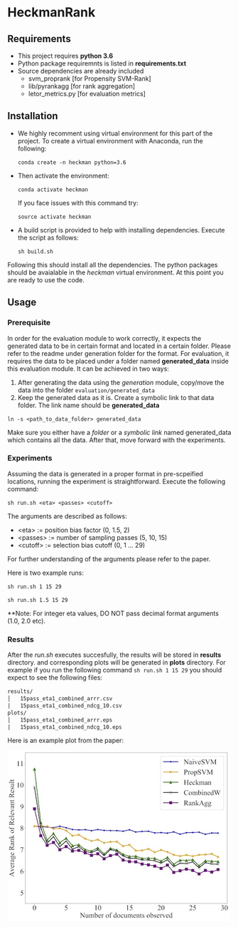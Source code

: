 # HeckmanRank

## Requirements

- This project requires **python 3.6**
- Python package requiremnts is listed in **requirements.txt**
- Source dependencies are already included 
    - svm_proprank      [for Propensity SVM-Rank]
    - lib/pyrankagg     [for rank aggregation]
    - letor_metrics.py  [for evaluation metrics]


## Installation

- We highly recomment using virtual environment for this part of the project. To create a virtual environment with Anaconda, run the following:

    ```
    conda create -n heckman python=3.6
    ```

- Then activate the environment:

    ```
    conda activate heckman
    ```
    If you face issues with this command try:
    ```
    source activate heckman
    ```
- A build script is provided to help with installing dependencies. Execute the script as follows:

    ```
    sh build.sh
    ```

Following this should install all the dependencies. The python packages should be avaialable in the _heckman_ virtual environment. At this point you are ready to use the code.



## Usage

### Prerequisite

In order for the evaluation module to work correctly, it expects the generated data to be in certain format and located in a certain folder. Please refer to the readme under generation folder for the format. For evaluation, it requires the data to be placed under a folder named **generated_data** inside this evaluation module. It can be achieved in two ways:

1. After generating the data using the _generation_ module, copy/move the data into the folder ```evaluation/generated_data```
2. Keep the generated data as it is. Create a symbolic link to that data folder. The link name should be **generated_data**

```
ln -s <path_to_data_folder> generated_data
```

Make sure you either have a _folder_ or a _symbolic link_ named generated_data which contains all the data. After that, move forward with the experiments.

### Experiments

Assuming the data is generated in a proper format in pre-scpeified locations, running the experiment is straightforward. Execute the following command:

```
sh run.sh <eta> <passes> <cutoff>
```

The arguments are described as follows:

- \<eta> := position bias factor (0, 1.5, 2)
- \<passes> := number of sampling passes (5, 10, 15)
- \<cutoff> := selection bias cutoff (0, 1 ... 29)

For further understanding of the arguments please refer to the paper.

Here is two example runs:

```
sh run.sh 1 15 29
```

```
sh run.sh 1.5 15 29
```

**Note: For integer eta values, DO NOT pass decimal format arguments (1.0, 2.0 etc).

### Results

After the _run.sh_ executes succesfully, the results will be stored in **results** directory. and corresponding plots will be generated in **plots** directory. For example if you run the following command ```sh run.sh 1 15 29``` you should expect to see the following files: 

```
results/
│   15pass_eta1_combined_arrr.csv
|   15pass_eta1_combined_ndcg_10.csv
plots/
│   15pass_eta1_combined_arrr.eps
|   15pass_eta1_combined_ndcg_10.eps
```

Here is an example plot from the paper:

![Sample plot from paper](sample_plot.jpg)